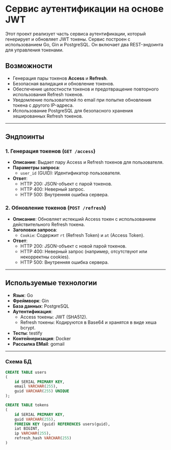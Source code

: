 # Сервис аутентификации на основе JWT

Этот проект реализует часть сервиса аутентификации, который генерирует и обновляет JWT токены. Сервис построен с использованием Go, Gin и PostgreSQL. Он включает два REST-эндоинта для управления токенами.

## Возможности

- Генерация пары токенов **Access** и **Refresh**.
- Безопасная валидация и обновление токенов.
- Обеспечение целостности токенов и предотвращение повторного использования Refresh токенов.
- Уведомление пользователей по email при попытке обновления токена с другого IP-адреса.
- Использование PostgreSQL для безопасного хранения хешированных Refresh токенов.

---

## Эндпоинты

### 1. Генерация токенов (`GET /access`)
- **Описание**: Выдает пару Access и Refresh токенов для пользователя.
- **Параметры запроса**:
  - `user_id` (GUID): Идентификатор пользователя.
- **Ответ**:
  - HTTP 200: JSON-объект с парой токенов.
  - HTTP 400: Неверный запрос.
  - HTTP 500: Внутренняя ошибка сервера.

### 2. Обновление токенов (`POST /refresh`)
- **Описание**: Обновляет истекший Access токен с использованием действительного Refresh токена.
- **Заголовки запроса**:
  - `Cookie`: Содержит `rt` (Refresh Token) и `at` (Access Token).
- **Ответ**:
  - HTTP 200: JSON-объект с новой парой токенов.
  - HTTP 400: Неверный запрос (например, отсутствуют или некорректны cookies).
  - HTTP 500: Внутренняя ошибка сервера.

---

## Используемые технологии

- **Язык**: Go
- **Фреймворк**: Gin
- **База данных**: PostgreSQL
- **Аутентификация**:
  - Access токены: JWT (SHA512).
  - Refresh токены: Кодируются в Base64 и хранятся в виде хеша bcrypt.
- **Тесты**: testify
- **Контейнеризация**: Docker
- **Рассылка EMail**: gomail

---

### Схема БД
```SQL
CREATE TABLE users
(
    id SERIAL PRIMARY KEY,
	email VARCHAR(255),
	guid VARCHAR(255) UNIQUE
);

CREATE TABLE tokens
(
	id SERIAL PRIMARY KEY,
	guid VARCHAR(255),
	FOREIGN KEY (guid) REFERENCES users(guid),
	iat BIGINT,
	ip VARCHAR(255),
	refresh_hash VARCHAR(255)
)
```
